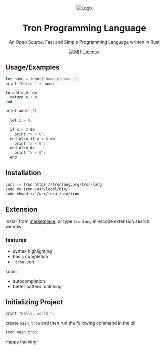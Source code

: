 <div align="center">

![Logo](https://tronlang.org/tron.svg)

</div>

<div align="center">

# Tron Programming Language

An Open Source, Fast and Simple Programming Language written in Rust

[![MIT License](https://img.shields.io/badge/License-MIT-green.svg)](https://choosealicense.com/licenses/mit/)

</div>

## Usage/Examples

```rust
let name = input("name please.");
print "Hello " + name;
```

```rust
fn add(a,b) do
  return a + b;
end

print add(1,5);
```

```rs
  let x = 0;

  if x > 0 do
    print "x > 0";
  end else if x < 0 do
    print "x < 0";
  end else do
    print "x = 0";
  end

```

## Installation

```bash
curl -o tron https://tronlang.org/tron-lang
sudo mv tron /usr/local/bin/
sudo chmod +x /usr/local/bin/tron
```

## Extension

Install from [marketplace](https://marketplace.visualstudio.com/items?itemName=TronLang.tron-lang), or type `tronlang` in vscode extension search window.

### features

- syntax highlighting
- basic completion
- `.tron` icon

soon:

- autocompletion
- better pattern matching

## Initializing Project

```rs
print "Hello, world!";
```

create `main.tron` and then run the following command in the cli

```bash
tron main.tron
```

Happy hacking!
